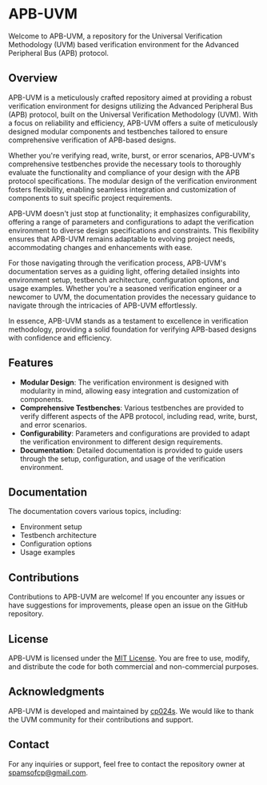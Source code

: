 # APB-UVM

Welcome to APB-UVM, a repository for the Universal Verification Methodology (UVM) based verification environment for the Advanced Peripheral Bus (APB) protocol.

## Overview
APB-UVM is a meticulously crafted repository aimed at providing a robust verification environment for designs utilizing the Advanced Peripheral Bus (APB) protocol, built on the Universal Verification Methodology (UVM). With a focus on reliability and efficiency, APB-UVM offers a suite of meticulously designed modular components and testbenches tailored to ensure comprehensive verification of APB-based designs.

Whether you're verifying read, write, burst, or error scenarios, APB-UVM's comprehensive testbenches provide the necessary tools to thoroughly evaluate the functionality and compliance of your design with the APB protocol specifications. The modular design of the verification environment fosters flexibility, enabling seamless integration and customization of components to suit specific project requirements.

APB-UVM doesn't just stop at functionality; it emphasizes configurability, offering a range of parameters and configurations to adapt the verification environment to diverse design specifications and constraints. This flexibility ensures that APB-UVM remains adaptable to evolving project needs, accommodating changes and enhancements with ease.

For those navigating through the verification process, APB-UVM's documentation serves as a guiding light, offering detailed insights into environment setup, testbench architecture, configuration options, and usage examples. Whether you're a seasoned verification engineer or a newcomer to UVM, the documentation provides the necessary guidance to navigate through the intricacies of APB-UVM effortlessly.

In essence, APB-UVM stands as a testament to excellence in verification methodology, providing a solid foundation for verifying APB-based designs with confidence and efficiency.
## Features
- **Modular Design**: The verification environment is designed with modularity in mind, allowing easy integration and customization of components.
- **Comprehensive Testbenches**: Various testbenches are provided to verify different aspects of the APB protocol, including read, write, burst, and error scenarios.
- **Configurability**: Parameters and configurations are provided to adapt the verification environment to different design requirements.
- **Documentation**: Detailed documentation is provided to guide users through the setup, configuration, and usage of the verification environment.

## Documentation
The documentation covers various topics, including:
- Environment setup
- Testbench architecture
- Configuration options
- Usage examples

## Contributions
Contributions to APB-UVM are welcome! If you encounter any issues or have suggestions for improvements, please open an issue on the GitHub repository.

## License
APB-UVM is licensed under the [MIT License](LICENSE). You are free to use, modify, and distribute the code for both commercial and non-commercial purposes.

## Acknowledgments
APB-UVM is developed and maintained by [cp024s](https://github.com/cp024s). We would like to thank the UVM community for their contributions and support.

## Contact
For any inquiries or support, feel free to contact the repository owner at [spamsofcp@gmail.com](mailto:spamsofcp@gmail.com).
